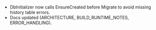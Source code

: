 - DbInitializer now calls EnsureCreated before Migrate to avoid missing history table errors.
- Docs updated (ARCHITECTURE, BUILD_RUNTIME_NOTES, ERROR_HANDLING).
